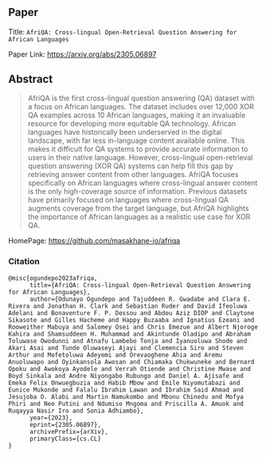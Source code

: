 # 

## Paper
Title: `AfriQA: Cross-lingual Open-Retrieval Question Answering for African Languages`

Paper Link: https://arxiv.org/abs/2305.06897

## Abstract
>AfriQA is the first cross-lingual question answering (QA) dataset with a focus on African languages. The dataset includes over 12,000 XOR QA examples across 10 African languages, making it an invaluable resource for developing more equitable QA technology. African languages have historically been underserved in the digital landscape, with far less in-language content available online. This makes it difficult for QA systems to provide accurate information to users in their native language. However, cross-lingual open-retrieval question answering (XOR QA) systems can help fill this gap by retrieving answer content from other languages. AfriQA focuses specifically on African languages where cross-lingual answer content is the only high-coverage source of information. Previous datasets have primarily focused on languages where cross-lingual QA augments coverage from the target language, but AfriQA highlights the importance of African languages as a realistic use case for XOR QA. 

HomePage: https://github.com/masakhane-io/afriqa

### Citation

```
@misc{ogundepo2023afriqa,
      title={AfriQA: Cross-lingual Open-Retrieval Question Answering for African Languages}, 
      author={Odunayo Ogundepo and Tajuddeen R. Gwadabe and Clara E. Rivera and Jonathan H. Clark and Sebastian Ruder and David Ifeoluwa Adelani and Bonaventure F. P. Dossou and Abdou Aziz DIOP and Claytone Sikasote and Gilles Hacheme and Happy Buzaaba and Ignatius Ezeani and Rooweither Mabuya and Salomey Osei and Chris Emezue and Albert Njoroge Kahira and Shamsuddeen H. Muhammad and Akintunde Oladipo and Abraham Toluwase Owodunni and Atnafu Lambebo Tonja and Iyanuoluwa Shode and Akari Asai and Tunde Oluwaseyi Ajayi and Clemencia Siro and Steven Arthur and Mofetoluwa Adeyemi and Orevaoghene Ahia and Aremu Anuoluwapo and Oyinkansola Awosan and Chiamaka Chukwuneke and Bernard Opoku and Awokoya Ayodele and Verrah Otiende and Christine Mwase and Boyd Sinkala and Andre Niyongabo Rubungo and Daniel A. Ajisafe and Emeka Felix Onwuegbuzia and Habib Mbow and Emile Niyomutabazi and Eunice Mukonde and Falalu Ibrahim Lawan and Ibrahim Said Ahmad and Jesujoba O. Alabi and Martin Namukombo and Mbonu Chinedu and Mofya Phiri and Neo Putini and Ndumiso Mngoma and Priscilla A. Amuok and Ruqayya Nasir Iro and Sonia Adhiambo},
      year={2023},
      eprint={2305.06897},
      archivePrefix={arXiv},
      primaryClass={cs.CL}
}
```

